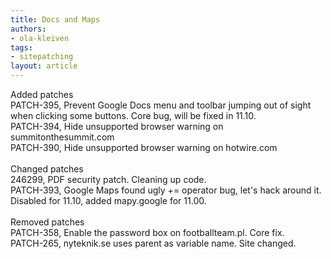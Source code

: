```yaml
---
title: Docs and Maps
authors:
- ola-kleiven
tags:
- sitepatching
layout: article
---
```

Added patches<br/>PATCH-395, Prevent Google Docs menu and toolbar jumping out of sight when clicking some buttons. Core bug, will be fixed in 11.10.<br/>PATCH-394, Hide unsupported browser warning on summitonthesummit.com<br/>PATCH-390, Hide unsupported browser warning on hotwire.com<br/> <br/>Changed patches<br/>246299, PDF security patch. Cleaning up code.<br/>PATCH-393, Google Maps found ugly += operator bug, let&#39;s hack around it. Disabled for 11.10, added mapy.google for 11.00.<br/> <br/>Removed patches<br/>PATCH-358, Enable the password box on footballteam.pl. Core fix.<br/>PATCH-265, nyteknik.se uses parent as variable name. Site changed.
